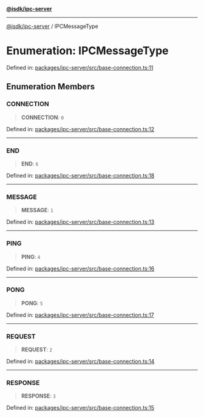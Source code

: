 [**@isdk/ipc-server**](../README.md)

***

[@isdk/ipc-server](../globals.md) / IPCMessageType

# Enumeration: IPCMessageType

Defined in: [packages/ipc-server/src/base-connection.ts:11](https://github.com/isdk/ipc-server.js/blob/2f64abf9d868d3d65221954637804408e9f46984/src/base-connection.ts#L11)

## Enumeration Members

### CONNECTION

> **CONNECTION**: `0`

Defined in: [packages/ipc-server/src/base-connection.ts:12](https://github.com/isdk/ipc-server.js/blob/2f64abf9d868d3d65221954637804408e9f46984/src/base-connection.ts#L12)

***

### END

> **END**: `6`

Defined in: [packages/ipc-server/src/base-connection.ts:18](https://github.com/isdk/ipc-server.js/blob/2f64abf9d868d3d65221954637804408e9f46984/src/base-connection.ts#L18)

***

### MESSAGE

> **MESSAGE**: `1`

Defined in: [packages/ipc-server/src/base-connection.ts:13](https://github.com/isdk/ipc-server.js/blob/2f64abf9d868d3d65221954637804408e9f46984/src/base-connection.ts#L13)

***

### PING

> **PING**: `4`

Defined in: [packages/ipc-server/src/base-connection.ts:16](https://github.com/isdk/ipc-server.js/blob/2f64abf9d868d3d65221954637804408e9f46984/src/base-connection.ts#L16)

***

### PONG

> **PONG**: `5`

Defined in: [packages/ipc-server/src/base-connection.ts:17](https://github.com/isdk/ipc-server.js/blob/2f64abf9d868d3d65221954637804408e9f46984/src/base-connection.ts#L17)

***

### REQUEST

> **REQUEST**: `2`

Defined in: [packages/ipc-server/src/base-connection.ts:14](https://github.com/isdk/ipc-server.js/blob/2f64abf9d868d3d65221954637804408e9f46984/src/base-connection.ts#L14)

***

### RESPONSE

> **RESPONSE**: `3`

Defined in: [packages/ipc-server/src/base-connection.ts:15](https://github.com/isdk/ipc-server.js/blob/2f64abf9d868d3d65221954637804408e9f46984/src/base-connection.ts#L15)
